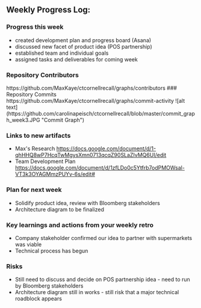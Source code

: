 ## Weekly Progress Log:
### Progress this week
* created development plan and progress board (Asana)
* discussed new facet of product idea (POS partnership)
* established team and individual goals
* assigned tasks and deliverables for coming week

### Repository Contributors
<html> https://github.com/MaxKaye/ctcornellrecall/graphs/contributors </html>
### Repository Commits
<html> https://github.com/MaxKaye/ctcornellrecall/graphs/commit-activity </html>
![alt text] (https://github.com/carolinapeisch/ctcornellrecall/blob/master/commit_graph_week3.JPG "Commit Graph")

### Links to new artifacts
* Max's Research <html> https://docs.google.com/document/d/1-qhHHQ8wP7HcqTwMgysXmn0713qcqZ90SLaZIvMQ6UI/edit </html>
* Team Development Plan <html> https://docs.google.com/document/d/1zfLDo0c5Ytfrb7odPMOWsal-VT3k3OYAGMmzPUYv-6s/edit# </html>

### Plan for next week
* Solidify product idea, review with Bloomberg stakeholders
* Architecture diagram to be finalized
### Key learnings and actions from your weekly retro
* Company stakeholder confirmed our idea to partner with supermarkets was viable
* Technical process has begun

### Risks
* Still need to discuss and decide on POS partnership idea - need to run by Bloomberg stakeholders
* Architecture diagram still in works - still risk that a major technical roadblock appears
